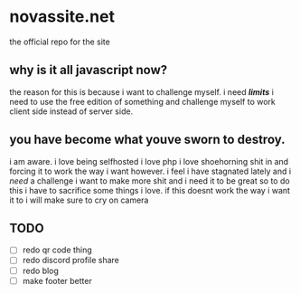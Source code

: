 # novassite.net
the official repo for the site

## why is it all javascript now?
the reason for this is because i want to challenge myself.
i need ***limits***
i need to use the free edition of something and challenge myself to work client side instead of server side.

## you have become what youve sworn to destroy.
i am aware.
i love being selfhosted i love php i love shoehorning shit in and forcing it to work the way i want
however.
i feel i have stagnated lately and i *need* a challenge
i want to make more shit and i need it to be great
so to do this i have to sacrifice some things i love.
if this doesnt work the way i want it to i will make sure to cry on camera

## TODO
- [ ] redo qr code thing
- [ ] redo discord profile share
- [ ] redo blog
- [ ] make footer better

